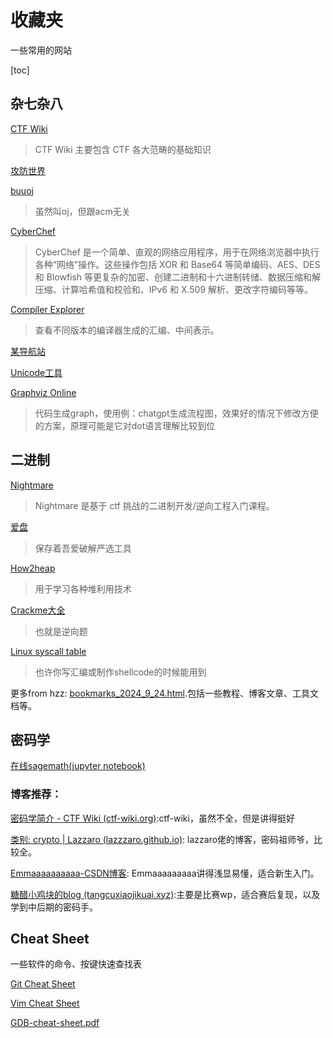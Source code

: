 # 收藏夹

一些常用的网站

[toc]

## 杂七杂八

[CTF Wiki](https://ctf-wiki.org/)

> CTF Wiki 主要包含 CTF 各大范畴的基础知识

[攻防世界](https://adworld.xctf.org.cn/home/index)

[buuoj](https://buuoj.cn/)

> 虽然叫oj，但跟acm无关

[CyberChef](https://gchq.github.io/CyberChef/)

> Cyber​​Chef 是一个简单、直观的网络应用程序，用于在网络浏览器中执行各种“网络”操作。这些操作包括 XOR 和 Base64 等简单编码、AES、DES 和 Blowfish 等更复杂的加密、创建二进制和十六进制转储、数据压缩和解压缩、计算哈希值和校验和、IPv6 和 X.509 解析、更改字符编码等等。 

[Compiler Explorer](https://godbolt.org/)

> 查看不同版本的编译器生成的汇编、中间表示。

[某导航站](https://www.shentoushi.top/)

[Unicode工具](https://unicode.yunser.com/unicode)

[Graphviz Online](https://dreampuf.github.io/GraphvizOnline/)

> 代码生成graph，使用例：chatgpt生成流程图，效果好的情况下修改方便的方案，原理可能是它对dot语言理解比较到位

## 二进制

[Nightmare](https://guyinatuxedo.github.io/index.html)

> Nightmare 是基于 ctf 挑战的二进制开发/逆向工程入门课程。

[爱盘](https://down.52pojie.cn/)

> 保存着吾爱破解严选工具

[How2heap](https://github.com/shellphish/how2heap)

> 用于学习各种堆利用技术

[Crackme大全](https://crackmes.one/)

> 也就是逆向题

[Linux syscall table](https://syscalls.mebeim.net/?table=x86/64/x64/latest)

> 也许你写汇编或制作shellcode的时候能用到

更多from hzz: [bookmarks_2024_9_24.html](./bookmarks_2024_9_24.html).包括一些教程、博客文章、工具文档等。

## 密码学

[在线sagemath(jupyter notebook)](https://cocalc.com)

### 博客推荐：
[密码学简介 - CTF Wiki (ctf-wiki.org)](https://ctf-wiki.org/crypto/introduction/):ctf-wiki，虽然不全，但是讲得挺好  

[类别: crypto | Lazzaro (lazzzaro.github.io)](https://lazzzaro.github.io/categories/crypto/): lazzaro佬的博客，密码祖师爷，比较全。  

[Emmaaaaaaaaaa-CSDN博客](https://blog.csdn.net/XiongSiqi_blog?type=blog): Emmaaaaaaaaa讲得浅显易懂，适合新生入门。  

[糖醋小鸡块的blog (tangcuxiaojikuai.xyz)](https://tangcuxiaojikuai.xyz/):主要是比赛wp，适合赛后复现，以及学到中后期的密码手。  

## Cheat Sheet

一些软件的命令、按键快速查找表

[Git Cheat Sheet](http://git-cheatsheet.com/)

[Vim Cheat Sheet](https://vim.rtorr.com/lang/zh_cn/)

[GDB-cheat-sheet.pdf](https://gabriellesc.github.io/teaching/resources/GDB-cheat-sheet.pdf)

